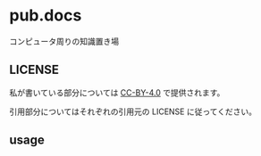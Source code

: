# pub.docs

コンピュータ周りの知識置き場

## LICENSE

私が書いている部分については [CC-BY-4.0](https://creativecommons.org/licenses/by/4.0/deed.en) で提供されます。

引用部分についてはそれぞれの引用元の LICENSE に従ってください。

## usage
